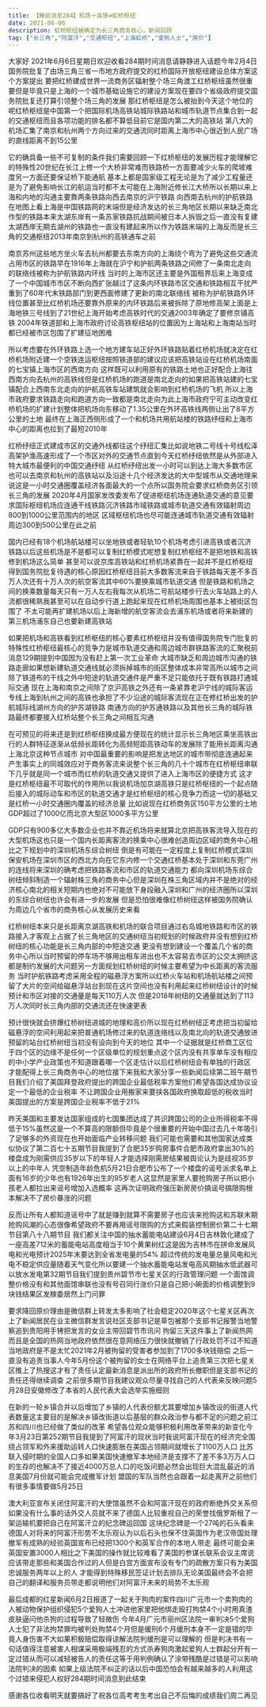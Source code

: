 ```yaml
---
title: 【睡前消息284】机场＋高铁≠虹桥枢纽
date: 2021-06-06
description: 虹桥枢纽被确定为长三角商务核心，新闻回顾
tag: ["长三角","阿富汗","交通枢纽","上海虹桥","爱狗人士","房价"]
---
```


大家好 2021年6月6日星期日欢迎收看284期时间消息请静静进入话题今年2月4日国务院批复了由场三角三省一市地方政府提交的红桥国际开放枢纽建设总体方案这个方案提出
要把红桥建成世界一流商务区辐射整个场三角渡工红桥枢纽虽然很重要但是毕竟只是上海的一个城市基础设施它的建设方案现在要四个省级政府提交国务院批复还打算引领整个场三角的发展
那红桥枢纽是怎么被抬到今天这个地位的呢红桥枢纽是中国第一个把国际机场高铁站城际铁路站和城市轨道节点集合到一起的交通枢纽而且各项功能的排名都不算低目前它是国内第二大的高铁站
第八大的机场汇集了南京和杭州两个方向过来的交通流同时距离上海市中心很近到人民广场的直线距离不到15公里

它的确具备一些不可复制的条件我们需要回顾一下红桥枢纽的发展历程才能理解它的特殊性20世纪在长江上修一个大桥非常难而铁路桥一方面要减少火车的爬坡难度另一方面还要保证桥下能通航
基本上都是国家级工程无论是为了减少工程量还是为了避免影响长江的航运当时都不太可能在上海附近修长江大桥所以长期以来上海和内地的沟通主要靠两条铁路向西去南京的沪宁铁路
向西南去杭州的护航铁路在地图上看上海是中国铁路网的末端但是经济发达的长三角地区长期以来缺乏南北作型的铁路本来太湖东岸有一条苏家铁路抗战期间被日本人拆毁之后一直没有复建
太湖西岸无期去湖州的铁路也一直没有建起来所以作为铁路末端的上海反而是长三角的交通枢纽2013年南京到杭州的高铁通车之前

南京苏州这些地方坐火车去杭州都要去东南方向的上海绕个弯为了避免这些交通流占用市区的铁路早在1916年上海就在沪宁和护航两条铁路之间修了一条南北走向的联络线被称为护航铁路内环线
当时的上海市区还主要是外国租界后来上海变成了一个中国城市市区不断向西扩张越过了这条内环铁路市区交通和铁路相互干扰严重到了60年代末铁路部门到更西面修建了更新的南北联络线
被称为护航铁路外环线位置甚至比红桥机场还要靠外原来的内环铁路后来被拆除了原地修高架上面是上海地铁三号线到了21世纪上海开始考虑高铁时代的交通2003年确定了要修京铺高铁
2004年铁道部和上海市政府讨论高铁枢纽站的位置因为上海站和上海南站当时都已经被市区包围了扩建征地困难

所以考虑要在外环铁路上选一个地方建车站正好外环铁路贴着红桥机场就决定在红桥机场附近建一个空铁连运枢纽按照铁道部的建议应该把高铁站设在红桥机场南面的七宝镇上海市区的西南方向
这样既可以利用原有的铁路土地也正好配合上海往西南方向去杭州的高铁线但是红桥机场的跑道是南北走向的如果把高铁站建的七宝镇配合上西南东北走向的护航高铁车站建筑就会影响到红桥机场的飞机
所以上海市政府要求铁路走向和跑道方向一致都是南北走向为此上海市政府宁可主动改变红桥机场的扩建计划整体把机场向东移动了1.35公里在外环高铁线两侧让出了8平方公里的土地
最终在上海正西侧形成了一个和机场共用航站楼的铁路纾纽和上海市中心的距离也拉到了最短2010年

红桥纾纽正式建成市区的交通外线都往这个纾纽汇集比如说地铁二号线十号线松泽高架护渔高速形成了一个市区对外的交通节点直到今天红桥纾纽依然是从外部进入特大城市最便利的中国交通纾纽
从红桥纾纽出发一小时可以到达上海大多数市区也可以去南京和杭州的高铁站以及沿途十几个经济发达的大中型城市从交通地理来说这是一小时交通圈覆盖经济各面最大的一个点所以国务院会要求红桥商务区引领长三角的发展
2020年4月国家发改委发布了促进枢纽机场连通轨道交通的意见要求国际枢纽机场应连通干线铁路沉济铁路市域铁路或城市轨道交通有效辐射周边800到1000公里范围内的地区
区域枢纽机场也尽可能连通城市轨道交通有效辐射周边300到500公里在此之前

国内已经有18个机场航站楼可以坐地铁或者轻轨10个机场考虑引进高铁或者沉济铁路以后这些机场是不是都可以复制红桥模式呢想复制红桥枢纽不是把地铁和高铁修到机场这么简单
甚至可以说京库高铁站和红桥机场紧靠在一起并不是红桥枢纽得到国务院批复待遇的核心原因红桥枢纽目前大多数客流来自于铁路每天差不多百万人次还有十万人次的航空客流其中60%要换乘城市轨道交通
但是铁路和机场之间的换乘数量每天只有一万人左右我每次从机场二号航站楼步行去火车站路上的人流都很稀熟我甚至可以在自动步行道上跑起来现在红桥机场周围也基本上被街区包围了
不太可能再扩建机场以后上海新增的航空客流会去浦东机场或者将来新建的第三机场浦东自己也要新建高铁站

如果把机场和高铁看到红桥枢纽的核心要素红桥枢纽并没有值得国务院专门批复的特殊性红桥枢纽最核心的竞争力是城市轨道交通和周边城市群铁路客流的汇聚税前消息129期提到中国因为没有赶上第一次工业革命
大城市缺乏和周边城市沟通的铁路走廊如果想新建轨道交通线就必须拆掉城市的街区整体成本非常高所以城市之间除了铁道布的干线之外中短途的轨道交通件是严重不足只能依托于既有铁路打通城际交通
现在上海和南京之间除了京沪高铁之外还有一条紧靠老沪宁线的城际客运专线上海到杭州之间的高铁也承担了不少沿途的城际客流现在正在修红桥出发的护航城际线湖州方向的护苏湖铁路
南通方向的护苏通铁路以及其他长三角的城际铁路最终都要接入红桥站整个长三角之间相互沟通

在可预见的将来还是到红桥枢纽换成最方便现在的统计显示长三角地区乘坐高铁出行的人群特征逐渐从低频长距转化为高频短距高铁动车的发展除了能用长距离沟通上海北京这种节点城市
对中国最重要的影响是把发达地区的城市带彻底连通起来产生事实上的同城效应对于商务客流来说整个长三角的几十个城市在红桥枢纽串联下几乎就是同一个城市而红桥的轨道交通又提供了进入上海市区的便捷方式
这才是红桥枢纽最不可取代的作用所以我说机场加京湖高铁只是红桥枢纽的一个起点随后接入的城际动车和市区的轨道交通才是红桥枢纽的核心竞争力而这一切的基础又是红桥一小时交通圈内覆盖的经济总量
比如说现在红桥商务区150平方公里的土地GDP超过了1000亿而北京大型区1000多平方公里

GDP只有900多亿大多数企业也并不靠近机场将来就算北京把高铁客流导入现在的大型机场这也只是一个国内长距离客流的换乘中心很难创造周边区域的商务中心相比之下规划中的深圳机场东综合树纽
倒是有可能在一定程度上复制红桥模式深圳保安机场在深圳市区的西北方向在它东内修一个交通红桥基本处于深圳和东莞广州的连线将来深圳的确考虑把铁路客流和市区的轨道交通能力
都向深圳机场东综合树纽倾斜制造一个辐射株三角的商务中心但是深圳在株三角区域内并不是绝对的经济核心南北的相关短期内也绝对不可能放下身段融入深圳和广州的经济圈所以深圳的东综合树纽也许会有进一步的发展
但是恐怕很难像红桥树纽这样被国务院确认为周边几个省市的商务核心从发展历史来看

红桥树纽本来只是长距离京湖高铁和机场的联合项目通过右岛城地铁路和市区的铁路接入才客观上占据了长三角地区的交通树纽当初规划的时候政府并没有想到红桥树纽的核心功能是长三角内部的中短途交通
更没有想到建设一个覆盖几个省的商务中心所以当时预留的停车场不够用出租车进出也不太容易去市区的公交太拥挤这都是制约发展的大问题另一方面规划红桥树纽的时候主要希望为中长距离的客流服务
当时护航铁路考虑采用全程的磁悬浮方案所以红桥火车站和机场航站楼之间预留了大片的空间给磁悬浮站台到现在这片空间也没有利用起来红桥树纽设计的时候预计和市区对接的交通量是每天110万人次
但是2018年树纽的交通量就达到了113万人次同时长三角内部的交通流还在快速更表

预计很快就会挤爆红桥树纽进城的地理和高价所以现在红桥树纽正考虑把当初留给磁悬浮的空间利用起来把普通机场修过来的轨道连络线以及南北向的轨道交通放进预留的站台红桥树纽当初没有设向到今天的地位
其中一个证据就是红桥商工区位于四个区的边缘不是任何一个区级单位的规划重点这个区内没有共享单车没有相应的中小学产业政策也不知道跟着哪一个区走估计以后红桥树纽会有单独的行政区
才能配得上长三角商务中心的地位接下来我和大家分享一些新闻后续第二班午期节目我们介绍了美国拜登政府提出的跨国企业最低税率方案他们希望各国达成协议设定一个最低的企业税率
不让跨国企业用搬家来要挟各国政府换取超低的税收当时美国提出的方案是跨国企业税率不低于21%

昨天美国和主要发达国家组成的七国集团达成了共识跨国公司的企业所得税率不得低于15%虽然这是一个不算高的限额但毕竟是个很重要的开始中国过去几十年吸引了足够多的外资现在也开始面临产业转移问题
我们可能也需要和其他国家达成类似协议了第二百七十五期节目我提到了合肥35岁购房事件合肥市政府拿出30%的楼盘成为刚需供应35岁以下的年轻人才能选择刚需房结果被舆论认为是歧视35岁以上的中年人
凭空制造年龄危机5月21日合肥市公布了一个楼盘的谣号派求名单上面有16岁的少年也有1926年出生的95岁老人这显然是家里人要抢购房子所以把小孩老人都拉出来谣号增加入选概率
这再次证明政府强压新房房价搞谣号搞限购根本解决不了房价暴涨的问题

反而让所有人都知道谣号中了就是赚到就算不需要房子也应该来抢购这和苏联末期抢购风潮的心态很像希望政府不要再用谣号限购的方式来假装控制房价第二十七期节目第八十八期节目
我们都关注中国的抽水蓄能电站建设6月4日吉林敦化建成了一座高差712米的蓄能电站高度相当于10个黄果树红这是因为吉林市在拼命发展风电和光电预计2025年末要达到全省发电量的54%
超过传统的发电量总量风电和光电不稳定供应量随着天气变化所以要建一个抽水蓄能电站发电高风期抽水低武器可以放水发电第32期节目我们提到贵州碧节市七星关区的行政管理问题
一个面馆调整价格没有和其他面馆串联也没有号召同行涨价只是自己把小碗面的价格调整到9块钱结果区发稼委居然上门问罪

要求降回原价理由是微信群上转发太多影响了社会稳定2020年这个七星关区再次上了新闻居民在业主微信群发言说社区支部书记是草包被那个支部书记报警当地警察追到贵阳用手铐把发言的女业主带回碧节市讯问
拘留三天这件事上了新闻热网而且是全国的热网当地政府依然很在意网络压力很快就撤销了行政处罚不过不知道当地政府是不是太忙2021年2月被拘留的受害者参加到了1700多块钱赔偿
之后一直没有追责当事人今年5月份这个被拘留的女士在网络平台上追责第三次把七星关区推上了热搜这才有了责任认定最新消息是派出所的政府所长撤职但是支部书记的责任还得继续调查
之前很多期节目我建议观众尽量寻找自己的人代表来反映问题5月28日安徽修改了本省的人民代表大会选举实施细则

在新的一轮乡镇合并以后增加了乡镇的人代表份额尤其要增加乡镇改设的街道人代表数量这主要目的是解决乡镇改街道以后基层的群众政治参与都不足的问题之前江苏和四川也已经做了类似的改革
希望各位观众能够积极利用改革带来的新变化今年3月23日第252期节目我提到了阿富汗的现状当时我说阿富汗现在的经济完全围绕占领军和外来援助运转人口快速膨胀在美国占领期间就增长了1100万人口
比苏联入侵时期的全国人口多如果美国快速撤军本地经济是支撑不了差不多3万万人口的生存的也解决不了接近4000万总人口的吃饭问题必然会出现巨大混乱最近的消息美国7月份就可能会完成撤军计划
盟国的军队当然也会跟着一起走离开之前他们有很多事情要做5月25日

澳大利亚宣布关闭住阿富汗的大使馆虽然不会和阿富汗现在的政府断绝外交关系但如果没有什么事的话外交人员就不来了德国人比较重视自己的荣誉找俄罗斯租了一架运输机要把自己在阿富汗立的纪念碑运回国
这块纪念碑是一个27吨的石头看来德国人对将来的阿富汗形势不太乐观认为以后石头也保不住英国作为老汉帝国处理撤军有成熟的经验英国宣布已经把1300个和英军合作的本地人带走
最终可能会来英国安置3000人相比之下美国的操作就比较难看了美国的参谋长联系会议主席说应该带走那些和美国合作过的人但是白宫方面宣布没有专门的疏散方案只有为美国忠诚服务两年以上的人
才能得到特殊移民签证计划去排队无论美国最终会不会把自己的翻译和服务员带走都说明他们对阿富汗未来的局势不太乐观

最后成都的红星新闻6月2日报道了一起关于狗肉的案件四川广元市一个卖狗肉的人被动物保护组织侵犯5个爱狗人士冲进他家里把他绑走殴打拘禁4个小时用真渣皮肤逼问他杀狗的过程导致了轻微伤
今年4月广元市丽州区法院一审判决5个爱狗人士犯了非法拘禁罪均被判处拘禁4个月但是缓刑6个月缓刑本身不一定是错的毕竟人身伤害不大如果积极赔偿取得谅解法院判缓刑是可以理解的
但是判决书有一句话值得注意被害人相谋采用极端残忍的方式杀寿狗肉激起爱狗人士群起分开有一定过错从而可以减轻被告人的责任这等于用判例确认了涂带残酷是过错是可以影响法院判决的因素
如果上级法院不纠正的话以后中国恐怕会有越来越多的人利用这个过错来侵犯人权好284期时间消息到此结束

感谢各位收看明天就要搞好了祝各位高考考生考出自己不后悔的成绩我们周二再见